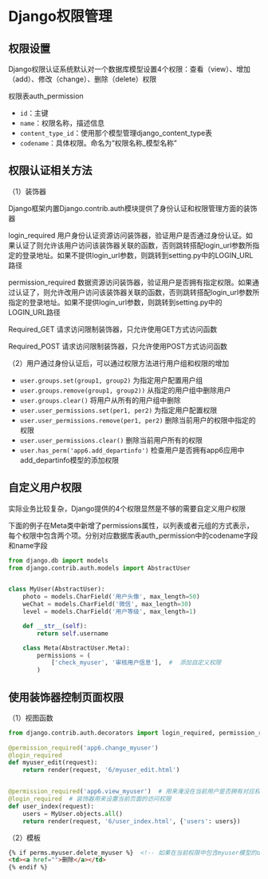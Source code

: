 # Django权限管理

## 权限设置
Django权限认证系统默认对一个数据库模型设置4个权限：查看（view）、增加（add）、修改（change）、删除（delete）权限

权限表auth_permission
* `id`：主键
* `name`：权限名称，描述信息
* `content_type_id`：使用那个模型管理django_content_type表
* `codename`：具体权限。命名为“权限名称_模型名称”


## 权限认证相关方法
（1）装饰器

Django框架内置Django.contrib.auth模块提供了身份认证和权限管理方面的装饰器

login_required 用户身份认证资源访问装饰器，验证用户是否通过身份认证。如果认证了则允许该用户访问该装饰器关联的函数，否则跳转搭配login_url参数所指定的登录地址。如果不提供login_url参数，则跳转到setting.py中的LOGIN_URL路径
  
permission_required 数据资源访问装饰器，验证用户是否拥有指定权限。如果通过认证了，则允许改用户访问该装饰器关联的函数，否则跳转搭配login_url参数所指定的登录地址。如果不提供login_url参数，则跳转到setting.py中的LOGIN_URL路径
  
Required_GET 请求访问限制装饰器，只允许使用GET方式访问函数
  
Required_POST 请求访问限制装饰器，只允许使用POST方式访问函数

（2）用户通过身份认证后，可以通过权限方法进行用户组和权限的增加

* `user.groups.set(group1, group2)` 为指定用户配置用户组
* `user.groups.remove(group1, group2))` 从指定的用户组中删除用户
* `user.groups.clear()` 将用户从所有的用户组中删除
* `user.user_permissions.set(per1, per2)` 为指定用户配置权限
* `user.user_permissions.remove(per1, per2)` 删除当前用户的权限中指定的权限
* `user.user_permissions.clear()` 删除当前用户所有的权限
* `user.has_perm('app6.add_departinfo')` 检查用户是否拥有app6应用中add_departinfo模型的添加权限

## 自定义用户权限

实际业务比较复杂，Django提供的4个权限显然是不够的需要自定义用户权限

下面的例子在Meta类中新增了permissions属性，以列表或者元组的方式表示，每个权限中包含两个项。分别对应数据库表auth_permission中的codename字段和name字段

```Python
from django.db import models
from django.contrib.auth.models import AbstractUser


class MyUser(AbstractUser):
    photo = models.CharField('用户头像', max_length=50)
    weChat = models.CharField('微信', max_length=30)
    level = models.CharField('用户等级', max_length=1)

    def __str__(self):
        return self.username

    class Meta(AbstractUser.Meta):
        permissions = (
            ['check_myuser', '审核用户信息'],  #  添加自定义权限
        )
```


## 使用装饰器控制页面权限

（1）视图函数

```Python
from django.contrib.auth.decorators import login_required, permission_required
          
@permission_required('app6.change_myuser')
@login_required
def myuser_edit(request):
    return render(request, '6/myuser_edit.html')


@permission_required('app6.view_myuser')  # 用来淹没在当前用户是否拥有对应权限
@login_required  # 装饰器用来设置当前页面的访问权限
def user_index(request):
    users = MyUser.objects.all()
    return render(request, '6/user_index.html', {'users': users})
```


（2）模板

```html
{% if perms.myuser.delete_myuser %}  <!-- 如果在当前权限中包含myuser模型的delete权限，则显示删除 -->
<td><a href="">删除</a></td>
{% endif %}
```

